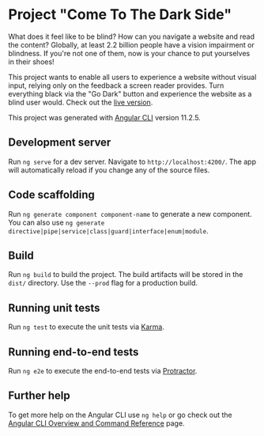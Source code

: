 # Project "Come To The Dark Side"

What does it feel like to be blind? How can you navigate a website and read the content? Globally, at least 2.2 billion people have a vision impairment or blindness. If you're not one of them, now is your chance to put yourselves in their shoes!

This project wants to enable all users to experience a website without visual input, relying only on the feedback a screen reader provides. Turn everything black via the "Go Dark" button and experience the website as a blind user would. Check out the [live version](https://alexlehner86.github.io/come-to-the-dark-side/).

This project was generated with [Angular CLI](https://github.com/angular/angular-cli) version 11.2.5.

## Development server

Run `ng serve` for a dev server. Navigate to `http://localhost:4200/`. The app will automatically reload if you change any of the source files.

## Code scaffolding

Run `ng generate component component-name` to generate a new component. You can also use `ng generate directive|pipe|service|class|guard|interface|enum|module`.

## Build

Run `ng build` to build the project. The build artifacts will be stored in the `dist/` directory. Use the `--prod` flag for a production build.

## Running unit tests

Run `ng test` to execute the unit tests via [Karma](https://karma-runner.github.io).

## Running end-to-end tests

Run `ng e2e` to execute the end-to-end tests via [Protractor](http://www.protractortest.org/).

## Further help

To get more help on the Angular CLI use `ng help` or go check out the [Angular CLI Overview and Command Reference](https://angular.io/cli) page.

